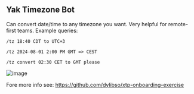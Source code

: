 ## Yak Timezone Bot
Can convert date/time to any timezone you want. Very helpful for remote-first teams. Example queries:

```
/tz 18:40 CDT to UTC+3
```

```
/tz 2024-08-01 2:00 PM GMT => CEST
```

```
/tz convert 02:30 CET to GMT please
```

![image](https://github.com/user-attachments/assets/bb454fe2-c8d8-40e0-8a04-6c680844551a)


Fore more info see: https://github.com/dylibso/xtp-onboarding-exercise
